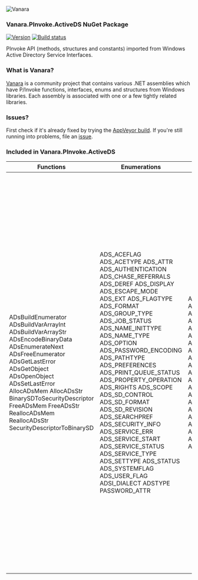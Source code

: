 ﻿![Vanara](https://raw.githubusercontent.com/dahall/Vanara/master/docs/icons/VanaraHeading.png)
### **Vanara.PInvoke.ActiveDS NuGet Package**
[![Version](https://img.shields.io/nuget/v/Vanara.PInvoke.ActiveDS?label=NuGet&style=flat-square)](https://github.com/dahall/Vanara/releases)
[![Build status](https://img.shields.io/appveyor/build/dahall/vanara?label=AppVeyor%20build&style=flat-square)](https://ci.appveyor.com/project/dahall/vanara)

PInvoke API (methods, structures and constants) imported from Windows Active Directory Service Interfaces.

### **What is Vanara?**

[Vanara](https://github.com/dahall/Vanara) is a community project that contains various .NET assemblies which have P/Invoke functions, interfaces, enums and structures from Windows libraries. Each assembly is associated with one or a few tightly related libraries.

### **Issues?**

First check if it's already fixed by trying the [AppVeyor build](https://ci.appveyor.com/nuget/vanara-prerelease).
If you're still running into problems, file an [issue](https://github.com/dahall/Vanara/issues).

### **Included in Vanara.PInvoke.ActiveDS**

Functions | Enumerations | Structures | Interfaces
--- | --- | --- | ---
ADsBuildEnumerator ADsBuildVarArrayInt ADsBuildVarArrayStr ADsEncodeBinaryData ADsEnumerateNext ADsFreeEnumerator ADsGetLastError ADsGetObject ADsOpenObject ADsSetLastError AllocADsMem AllocADsStr BinarySDToSecurityDescriptor FreeADsMem FreeADsStr ReallocADsMem ReallocADsStr SecurityDescriptorToBinarySD                                             | ADS_ACEFLAG ADS_ACETYPE ADS_ATTR ADS_AUTHENTICATION ADS_CHASE_REFERRALS ADS_DEREF ADS_DISPLAY ADS_ESCAPE_MODE ADS_EXT ADS_FLAGTYPE ADS_FORMAT ADS_GROUP_TYPE ADS_JOB_STATUS ADS_NAME_INITTYPE ADS_NAME_TYPE ADS_OPTION ADS_PASSWORD_ENCODING ADS_PATHTYPE ADS_PREFERENCES ADS_PRINT_QUEUE_STATUS ADS_PROPERTY_OPERATION ADS_RIGHTS ADS_SCOPE ADS_SD_CONTROL ADS_SD_FORMAT ADS_SD_REVISION ADS_SEARCHPREF ADS_SECURITY_INFO ADS_SERVICE_ERR ADS_SERVICE_START ADS_SERVICE_STATUS ADS_SERVICE_TYPE ADS_SETTYPE ADS_STATUS ADS_SYSTEMFLAG ADS_USER_FLAG ADSI_DIALECT ADSTYPE PASSWORD_ATTR                        | ADS_SEARCH_HANDLE ADS_ATTR_DEF ADS_ATTR_INFO ADS_BACKLINK ADS_CASEIGNORE_LIST ADS_CLASS_DEF ADS_DN_WITH_BINARY ADS_DN_WITH_STRING ADS_EMAIL ADS_FAXNUMBER ADS_HOLD ADS_NETADDRESS ADS_NT_SECURITY_DESCRIPTOR ADS_OBJECT_INFO ADS_OCTET_LIST ADS_OCTET_STRING ADS_PATH ADS_POSTALADDRESS ADS_PROV_SPECIFIC ADS_REPLICAPOINTER ADS_SEARCH_COLUMN ADS_SEARCHPREF_INFO ADS_SORTKEY ADS_TIMESTAMP ADS_TYPEDNAME ADSVALUE ADS_VLV                                    | IADs IADsAccessControlEntry IADsAccessControlList IADsAcl IADsADSystemInfo IADsBackLink IADsCaseIgnoreList IADsClass IADsCollection IADsComputer IADsComputerOperations IADsContainer IADsDeleteOps IADsDNWithBinary IADsDNWithString IADsDomain IADsEmail IADsExtension IADsFaxNumber IADsFileService IADsFileServiceOperations IADsFileShare IADsGroup IADsHold IADsLargeInteger IADsLocality IADsMembers IADsNamespaces IADsNameTranslate IADsNetAddress IADsO IADsObjectOptions IADsOctetList IADsOpenDSObject IADsOU IADsPath IADsPathname IADsPostalAddress IADsPrintJob IADsPrintJobOperations IADsPrintQueue IADsPrintQueueOperations IADsProperty IADsPropertyEntry IADsPropertyList IADsPropertyValue IADsPropertyValue2 IADsReplicaPointer IADsResource IADsSecurityDescriptor IADsSecurityUtility IADsService IADsServiceOperations IADsSession IADsSyntax IADsTimestamp IADsTypedName IADsUser IADsWinNTSystemInfo IDirectoryObject IDirectorySearch 

